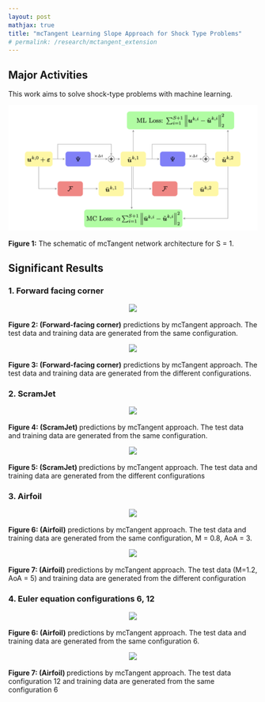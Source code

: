```yaml
---
layout: post
mathjax: true
title: "mcTangent Learning Slope Approach for Shock Type Problems"
# permalink: /research/mctangent_extension
---
```


## Major Activities 
This work aims to solve shock-type problems with machine learning.

<p align="center">
<img src="/assets/figures/hainguyen/mctangent_0.png">
<figcaption><b>Figure 1:</b> The schematic of mcTangent network architecture for S = 1.</figcaption>
</p>

## Significant Results
### 1. Forward facing corner 

<p align="center">
<img src="/assets/figures/hainguyen/2D_Euler_forth_same_mesh.gif">
<figcaption><b>Figure 2: (Forward-facing corner)</b> predictions by mcTangent approach. The test data and training data are generated from the same configuration.</figcaption>
</p>

<p align="center">
<img src="/assets/figures/hainguyen/2D_Euler_forth_different_mesh.gif">
<figcaption><b>Figure 3: (Forward-facing corner)</b> predictions by mcTangent approach. The test data and training data are generated from the different configurations.</figcaption>
</p>


### 2. ScramJet

<p align="center">
<img src="/assets/figures/hainguyen/2D_Euler_scram_jet_same_mesh_Mach3.gif">
<figcaption><b>Figure 4: (ScramJet) </b> predictions by mcTangent approach. The test data and training data are generated from the same configuration.</figcaption>
</p>

<p align="center">
<img src="/assets/figures/hainguyen/2D_Euler_scram_jet_different_mesh_Mach3.gif">
<figcaption><b>Figure 5: (ScramJet) </b> predictions by mcTangent approach. The test data and training data are generated from the different configurations </figcaption>
</p>


### 3. Airfoil

<p align="center">
<img src="/assets/figures/hainguyen/2D_Euler_Airfoil_Mach08_AoA3.gif">
<figcaption><b>Figure 6: (Airfoil)</b> predictions by mcTangent approach. The test data and training data are generated from the same configuration, M = 0.8, AoA = 3.</figcaption>
</p>

<p align="center">
<img src="/assets/figures/hainguyen/2D_Euler_Airfoil_Mach1p2_AoA5.gif">
<figcaption><b>Figure 7: (Airfoil) </b> predictions by mcTangent approach. The test data (M=1.2, AoA = 5) and training data are generated from the different configuration</figcaption>
</p>

### 4. Euler equation configurations 6, 12

<p align="center">
<img src="/assets/figures/hainguyen/2D_Euler_configuration6.gif">
<figcaption><b>Figure 6: (Airfoil)</b> predictions by mcTangent approach. The test data and training data are generated from the same configuration 6.</figcaption>
</p>

<p align="center">
<img src="/assets/figures/hainguyen/2D_Euler_configuration12.gif">
<figcaption><b>Figure 7: (Airfoil) </b> predictions by mcTangent approach. The test data configuration 12 and training data are generated from the same configuration 6</figcaption>
</p>